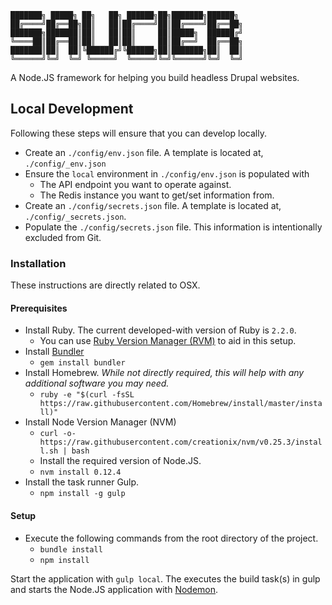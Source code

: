```
███████╗ █████╗ ██╗   ██╗ ██████╗██╗███████╗██████╗
██╔════╝██╔══██╗██║   ██║██╔════╝██║██╔════╝██╔══██╗
███████╗███████║██║   ██║██║     ██║█████╗  ██████╔╝
╚════██║██╔══██║██║   ██║██║     ██║██╔══╝  ██╔══██╗
███████║██║  ██║╚██████╔╝╚██████╗██║███████╗██║  ██║
╚══════╝╚═╝  ╚═╝ ╚═════╝  ╚═════╝╚═╝╚══════╝╚═╝  ╚═╝
```

A Node.JS framework for helping you build headless Drupal websites.

## Local Development

Following these steps will ensure that you can develop locally.

- Create an `./config/env.json` file. A template is located at, `./config/_env.json`
- Ensure the `local` environment in `./config/env.json` is populated with
  - The API endpoint you want to operate against.
  - The Redis instance you want to get/set information from.
- Create an `./config/secrets.json` file. A template is located at, `./config/_secrets.json`.
- Populate the `./config/secrets.json` file. This information is intentionally excluded from Git.

### Installation

These instructions are directly related to OSX.

#### Prerequisites

- Install Ruby. The current developed-with version of Ruby is `2.2.0`.
  - You can use [Ruby Version Manager (RVM)](http://rvm.io/) to aid in this setup.
- Install [Bundler](http://bundler.io/)
  - `gem install bundler`
- Install Homebrew. _While not directly required, this will help with any additional software you may need._
  - `ruby -e "$(curl -fsSL https://raw.githubusercontent.com/Homebrew/install/master/install)"`
- Install Node Version Manager (NVM)
  - `curl -o- https://raw.githubusercontent.com/creationix/nvm/v0.25.3/install.sh | bash`
  - Install the required version of Node.JS.
  - `nvm install 0.12.4`
- Install the task runner Gulp.
  - `npm install -g gulp`

#### Setup

- Execute the following commands from the root directory of the project.
  - `bundle install`
  - `npm install`

Start the application with `gulp local`. The executes the build task(s) in gulp and starts the Node.JS application with [Nodemon](https://www.npmjs.com/package/nodemon).
